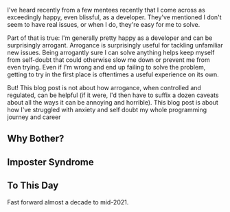I've heard recently from a few mentees recently that I come across as exceedingly happy, even blissful, as a developer.
They've mentioned I don't seem to have real issues, or when I do, they're easy for me to solve.

Part of that is true: I'm generally pretty happy as a developer and can be surprisingly arrogant.
Arrogance is surprisingly useful for tackling unfamiliar new issues.
Being arrogantly sure I can solve anything helps keep myself from self-doubt that could otherwise slow me down or prevent me from even trying.
Even if I'm wrong and end up failing to solve the problem, getting to try in the first place is oftentimes a useful experience on its own.

But!
This blog post is not about how arrogance, when controlled and regulated, can be helpful (if it were, I'd then have to suffix a dozen caveats about all the ways it can be annoying and horrible).
This blog post is about how I've struggled with anxiety and self doubt my whole programming journey and career

## Why Bother?

## Imposter Syndrome

## To This Day

Fast forward almost a decade to mid-2021.
